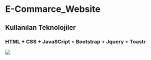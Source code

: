 # E-Commarce_Website
## Kullanılan Teknolojiler
### HTML + CSS + JavaSCript + Bootstrap + Jquery + Toastr

![](e-commarce-new.gif)
